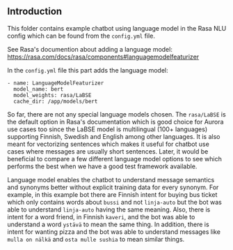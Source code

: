 ## Introduction 

This folder contains example chatbot using language model in the Rasa NLU config which can be found from the `config.yml` file.

See Rasa's documention about adding a language model: https://rasa.com/docs/rasa/components#languagemodelfeaturizer

In the `config.yml` file this part adds the language model:
```
- name: LanguageModelFeaturizer
  model_name: bert
  model_weights: rasa/LaBSE
  cache_dir: /app/models/bert
```

So far, there are not any special language models chosen. The `rasa/LaBSE` is the default option in Rasa's documentation which is good choice for Aurora use cases too since the LaBSE model is multilingual (100+ languages) supporting Finnish, Swedish and English among other languages. It is also meant for vectorizing sentences which makes it useful for chatbot use cases where messages are usually short sentences. Later, it would be beneficial to compare a few different language model options to see which performs the best when we have a good test framework available.

Language model enables the chatbot to understand message semantics and synonyms better without explicit training data for every synonym. For example, in this example bot there are Finnish intent for buying bus ticket which only contains words about `bussi` and not `linja-auto` but the bot was able to understand `linja-auto` having the same meaning. Also, there is intent for a word friend, in Finnish `kaveri`, and the bot was able to understand a word `ystävä` to mean the same thing. In addition, there is intent for wanting pizza and the bot was able to understand messages like `mulla on nälkä` and `osta mulle sushia` to mean similar things.